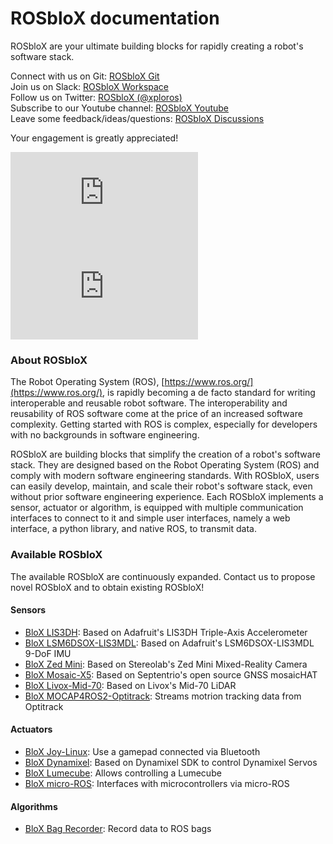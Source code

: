 # ROSbloX documentation

ROSbloX are your ultimate building blocks for rapidly creating a robot's software stack.

Connect with us on Git: [ROSbloX Git](https://github.com/rosblox)  
Join us on Slack: [ROSbloX Workspace](https://join.slack.com/t/rosblox/shared_invite/zt-1c6ifc24n-OswQtNwORkq588QPNZ2KoA)  
Follow us on Twitter: [ROSbloX (@xploros)](https://twitter.com/xploros)  
Subscribe to our Youtube channel: [ROSbloX Youtube](https://www.youtube.com/channel/UC8t8kygP_QODOw7MCxGZJVg)  
Leave some feedback/ideas/questions: [ROSbloX Discussions](https://github.com/orgs/rosblox/discussions)  

Your engagement is greatly appreciated!


<div style="position:relative;">
    <iframe style="flex:1" src="https://www.youtube.com/embed/-He6dyaXMyQ" title="ROSbloX: Teaser No. 1" frameborder="0" allow="accelerometer; autoplay; clipboard-write; encrypted-media; gyroscope; picture-in-picture; web-share" allowfullscreen></iframe>
    <iframe style="flex:1" src="https://www.youtube.com/embed/bdczK-xmrPQ" title="ROSbloX: Teaser No. 2" frameborder="0" allow="accelerometer; autoplay; clipboard-write; encrypted-media; gyroscope; picture-in-picture; web-share" allowfullscreen></iframe>
</div>


<!-- <div style="position:relative;">
    <iframe style="flex: 1 position:absolute;top:0;left:0;width:48%;height:48%;padding-bottom:3%;" src="https://www.youtube.com/embed/-He6dyaXMyQ" title="ROSbloX: Teaser No. 1" frameborder="0" allow="accelerometer; autoplay; clipboard-write; encrypted-media; gyroscope; picture-in-picture; web-share" allowfullscreen></iframe>
    <iframe style="position:absolute;top:0;left:52%;width:48%;height:48%;padding-bottom:3%;" src="https://www.youtube.com/embed/bdczK-xmrPQ" title="ROSbloX: Teaser No. 1" frameborder="0" allow="accelerometer; autoplay; clipboard-write; encrypted-media; gyroscope; picture-in-picture; web-share" allowfullscreen></iframe>
</div> -->

### About ROSbloX

The Robot Operating System (ROS), [https://www.ros.org/](https://www.ros.org/), is rapidly becoming a de facto standard for writing interoperable and reusable robot software. The interoperability and reusability of ROS software come at the price of an increased software complexity. Getting started with ROS is complex, especially for developers with no backgrounds in software engineering.  

ROSbloX are building blocks that simplify the creation of a robot's software stack. They are designed based on the Robot Operating System (ROS) and comply with modern software engineering standards. With ROSbloX, users can easily develop, maintain, and scale their robot's software stack, even without prior software engineering experience. Each ROSbloX implements a sensor, actuator or algorithm, is equipped with multiple communication interfaces to connect to it and simple user interfaces, namely a web interface, a python library, and native ROS, to transmit data.  


### Available ROSbloX

The available ROSbloX are continuously expanded. Contact us to propose novel ROSbloX and to obtain existing ROSbloX! 
  

#### Sensors

- [BloX LIS3DH](https://github.com/rosblox/blox-lis3dh): Based on Adafruit's LIS3DH Triple-Axis Accelerometer
- [BloX LSM6DSOX-LIS3MDL](https://github.com/rosblox/blox-lsm6dsox-lis3mdl): Based on Adafruit's LSM6DSOX-LIS3MDL 9-DoF IMU
- [BloX Zed Mini](https://github.com/rosblox/blox-zed-mini): Based on Stereolab's Zed Mini Mixed-Reality Camera
- [BloX Mosaic-X5](https://github.com/rosblox/blox-mosaic-x5): Based on Septentrio's open source GNSS mosaicHAT
- [BloX Livox-Mid-70](https://github.com/rosblox/blox-livox-ros2-driver): Based on Livox's Mid-70 LiDAR
- [BloX MOCAP4ROS2-Optitrack](https://github.com/rosblox/blox-mocap4ros2-optitrack): Streams motrion tracking data from Optitrack

#### Actuators

- [BloX Joy-Linux](https://github.com/rosblox/blox-joy-linux): Use a gamepad connected via Bluetooth
- [BloX Dynamixel](https://github.com/rosblox/blox-dynamixel): Based on Dynamixel SDK to control Dynamixel Servos
- [BloX Lumecube](https://github.com/rosblox/blox-lumecube): Allows controlling a Lumecube
- [BloX micro-ROS](https://github.com/rosblox/blox-micro-ros): Interfaces with microcontrollers via micro-ROS

#### Algorithms

- [BloX Bag Recorder](https://github.com/rosblox/blox-bag-recorder): Record data to ROS bags
